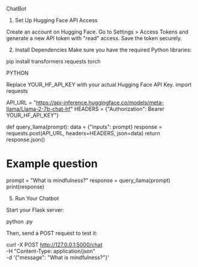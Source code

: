 ChatBot

1. Set Up Hugging Face API Access

Create an account on Hugging Face.
Go to Settings > Access Tokens and generate a new API token with "read" access.
Save the token securely.


2. Install Dependencies
Make sure you have the required Python libraries:

pip install transformers requests torch



PYTHON

Replace YOUR_HF_API_KEY with your actual Hugging Face API Key.
import requests

API_URL = "https://api-inference.huggingface.co/models/meta-llama/Llama-2-7b-chat-hf"
HEADERS = {"Authorization": Bearer YOUR_HF_API_KEY"}

def query_llama(prompt):
    data = {"inputs": prompt}
    response = requests.post(API_URL, headers=HEADERS, json=data)
    return response.json()

# Example question
prompt = "What is mindfulness?"
response = query_llama(prompt)
print(response)


5. Run Your Chatbot

Start your Flask server:

   python <file-name>.py
   
Then, send a POST request to test it:

curl -X POST http://127.0.0.1:5000/chat \
-H "Content-Type: application/json" \
-d '{"message": "What is mindfulness?"}'
